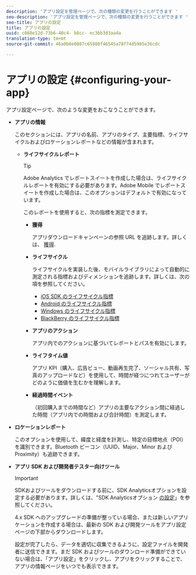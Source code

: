 ```yaml
---
description: 'アプリ設定を管理ページで、次の種類の変更を行うことができます '
seo-description: 'アプリ設定を管理ページで、次の種類の変更を行うことができます '
seo-title: アプリの設定
title: アプリの設定
uuid: c088e12d-73b6-40c4- b8cc- ec3bb3d3aa4a
translation-type: tm+mt
source-git-commit: 46a0b8e0087c65880f46545a78f74d5985e36cdc

---
```



# アプリの設定 {#configuring-your-app}

アプリ設定ページで、次のような変更をおこなうことができます。

* **アプリの情報**

   このセクションには、アプリの名前、アプリのタイプ、主要指標、ライフサイクルおよびロケーションレポートなどの情報が含まれます。

   * **ライフサイクルレポート**

      >[!TIP]
      >
      >Adobe Analytics でレポートスイートを作成した場合は、ライフサイクルレポートを有効にする必要があります。Adobe Mobile でレポートスイートを作成した場合は、このオプションはデフォルトで有効になっています。

      このレポートを使用すると、次の指標を測定できます。

      * **獲得**

         アプリダウンロードキャンペーンの参照 URL を追跡します。詳しくは、 [獲得](/help/using/acquisition-main/acquisition-main.md).

      * **ライフサイクル**

         ライフサイクルを実装した後、モバイルライブラリによって自動的に測定される指標およびディメンションを追跡します。詳しくは、次の項を参照してください。

         * [iOS SDK のライフサイクル指標](/help/ios/metrics.md)
         * [Android のライフサイクル指標](/help/android/metrics.md)
         * [Windows のライフサイクル指標](/help/universal-windows/metrics.md)
         * [BlackBerry のライフサイクル指標](/help/blackberry/metrics.md)
      * **アプリのアクション**

         アプリ内でのアクションに基づいてレポートとパスを有効にします。

      * **ライフタイム値**

         アプリ KPI（購入、広告ビュー、動画再生完了、ソーシャル共有、写真のアップロードなど）を使用して、時間が経つにつれてユーザーがどのように価値を生むかを理解します。

      * **経過時間イベント**

         （初回購入までの時間など）アプリの主要なアクション間に経過した時間（アプリ内での時間および合計時間）を測定します。


* **ロケーションレポート**

   このオプションを使用して、緯度と経度を計測し、特定の目標地点（POI）を識別できます。Bluetooth ビーコン（UUID、Major、Minor および Proximity）も追跡できます。

* **アプリ SDK および開発者テスター向けツール**

   >[!IMPORTANT]
   >
   >SDKおよびツールをダウンロードする前に、SDK Analyticsオプションを設定する必要があります。詳しくは、"SDK Analyticsオプション [の設定](/help/using/c-manage-app-settings/c-mob-confg-app/t-config-analytics/t-config-analytics.md)」を参照してください。

   4.x SDK へのアップグレードの準備が整っている場合、または新しいアプリケーションを作成する場合は、最新の SDK および開発ツールをアプリ設定ページの下部からダウンロードします。

   設定が完了したら、データを適切に収集できるように、設定ファイルを開発者に送信できます。まだ SDK およびツールのダウンロード準備ができていない場合は、「アプリ設定」をクリックし、アプリをクリックすることで、アプリの情報ページをいつでも表示できます。
